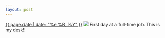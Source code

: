 ```yaml
---
layout: post
---
```


<p>
  <time><a href="/289">{{ page.date | date: "%e %B, %Y" }}</a></time>
  <a href="/289"><img src="{{ site.assets_url }}/289.jpg"/></a>
  <span>First day at a full-time job. This is my desk!</span>
</p>
